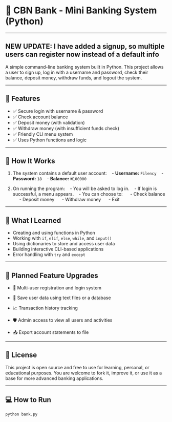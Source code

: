 # 🏦 CBN Bank - Mini Banking System (Python)

---
NEW UPDATE: I have added a signup, so multiple users can register now instead of a default info
---
A simple command-line banking system built in Python. This project allows a user to sign up, log in with a username and password, check their balance, deposit money, withdraw funds, and logout the system.

---

## 📌 Features

- ✅ Secure login with username & password
- ✅ Check account balance
- ✅ Deposit money (with validation)
- ✅ Withdraw money (with insufficient funds check)
- ✅ Friendly CLI menu system
- ✅ Uses Python functions and logic

---

## 📂 How It Works

1. The system contains a default user account:
   - **Username:** `Filency`
   - **Password:** `18`
   - **Balance:** `₦100000`

2. On running the program:
   - You will be asked to log in.
   - If login is successful, a menu appears.
   - You can choose to:
     - Check balance
     - Deposit money
     - Withdraw money
     - Exit

---

## 🧠 What I Learned

- Creating and using functions in Python
- Working with `if`, `elif`, `else`, `while`, and `input()`
- Using dictionaries to store and access user data
- Building interactive CLI-based applications
- Error handling with `try` and `except`

---

## 🚀 Planned Feature Upgrades

- 🔐 Multi-user registration and login system

- 💾 Save user data using text files or a database

- 📈 Transaction history tracking

- 🛡 Admin access to view all users and activities

- 📤 Export account statements to file

---

## 📜 License

This project is open source and free to use for learning, personal, or educational purposes.
You are welcome to fork it, improve it, or use it as a base for more advanced banking applications.

---

## 💻 How to Run

```bash
python bank.py

